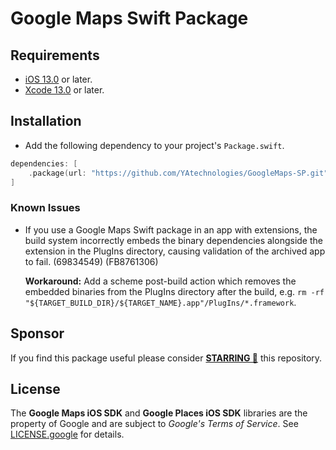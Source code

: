 # Google Maps Swift Package

## Requirements
* [iOS 13.0](https://wikipedia.org/wiki/IOS_13) or later.
* [Xcode 13.0](https://developer.apple.com/xcode) or later.

## Installation
- Add the following dependency to your project's `Package.swift`.

```swift
dependencies: [
    .package(url: "https://github.com/YAtechnologies/GoogleMaps-SP.git", .upToNextMinor(from: "7.2.0"))
]
```

### Known Issues
- If you use a Google Maps Swift package in an app with extensions, the build system incorrectly embeds the binary dependencies alongside the extension in the PlugIns directory, causing validation of the archived app to fail. (69834549) (FB8761306)

    **Workaround:** Add a scheme post-build action which removes the embedded binaries from the PlugIns directory after the build, e.g. `rm -rf "${TARGET_BUILD_DIR}/${TARGET_NAME}.app"/PlugIns/*.framework`.

## Sponsor
If you find this package useful please consider **[STARRING 🌟](https://github.com/YAtechnologies/GoogleMaps-SP/stargazers)** this repository.

## License
The **Google Maps iOS SDK** and **Google Places iOS SDK** libraries are the property of Google and are subject to *Google's Terms of Service*. See [LICENSE.google](https://github.com/YAtechnologies/GoogleMaps-SP/blob/main/LICENSE.google) for details.
